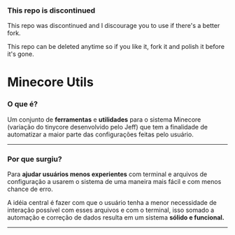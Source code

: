 ### This repo is discontinued

This repo was discontinued and I discourage you to use if there's a better fork.

This repo can be deleted anytime so if you like it, fork it and polish it before it's gone.

# Minecore Utils

### O que é?

Um conjunto de **ferramentas** e **utilidades** para o sistema Minecore (variação do tinycore desenvolvido pelo Jeff) que tem a finalidade de automatizar a maior parte das configurações feitas pelo usuário.

------------

### Por que surgiu?
Para **ajudar usuários menos experientes** com terminal e arquivos de configuração a usarem o sistema de uma maneira mais fácil e com menos chance de erro.

A idéia central é fazer com que o usuário tenha a menor necessidade de interação possível com esses arquivos e com o terminal, isso somado a automação e correção de dados resulta em um sistema **sólido e funcional.**

------------
